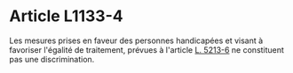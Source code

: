 # Article L1133-4

Les mesures prises en faveur des personnes handicapées et visant à favoriser l'égalité de traitement, prévues à l'article [L. 5213-6][1] ne constituent pas une discrimination.

 [1]: /affichCodeArticle.do?cidTexte=LEGITEXT000006072050&idArticle=LEGIARTI000006903704&dateTexte=&categorieLien=cid